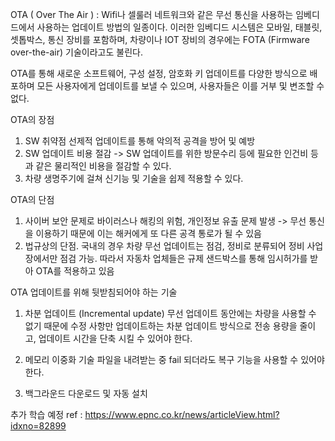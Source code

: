 OTA ( Over The Air ) : 
Wifi나 셀룰러 네트워크와 같은 무선 통신을 사용하는 임베디드에서 사용하는 업데이트 방법의 일종이다.
이러한 임베디드 시스템은 모바일, 태블릿, 셋톱박스, 통신 장비를 포함하며, 차량이나 IOT 장비의 경우에는 FOTA (Firmware over-the-air) 기술이라고도 불린다.

OTA를 통해 새로운 소프트웨어, 구성 설정, 암호화 키 업데이트를 다양한 방식으로 배포하며 모든 사용자에게 업데이트를 보낼 수 있으며, 
사용자들은 이를 거부 및 변조할 수 없다.


OTA의 장점
1. SW 취약점 선제적 업데이트를 통해 악의적 공격을 방어 및 예방
2. SW 업데이트 비용 절감
-> SW 업데이트를 위한 방문수리 등에 필요한 인건비 등과 같은 물리적인 비용을 절감할 수 있다.
3. 차량 생명주기에 걸쳐 신기능 및 기술을 쉽제 적용할 수 있다.

OTA의 단점
1. 사이버 보안 문제로 바이러스나 해킹의 위험, 개인정보 유출 문제 발생
-> 무선 통신을 이용하기 때문에 이는 해커에게 또 다른 공격 통로가 될 수 있음
2. 법규상의 단점. 국내의 경우 차량 무선 업데이트는 점검, 정비로 분류되어 정비 사업장에서만 점검 가능.
따라서 자동차 업체들은 규제 샌드박스를 통해 임시허가를 받아 OTA를 적용하고 있음

OTA 업데이트를 위해 뒷받침되어야 하는 기술
1. 차분 업데이트 (Incremental update)
무선 업데이트 동안에는 차량을 사용할 수 없기 때문에 수정 사항만 업데이트하는 차분 업데이트 방식으로 전송 용량을 줄이고, 업데이트 시간을 단축 시킬 수 있어야 한다.

2. 메모리 이중화 기술
파일을 내려받는 중 fail 되더라도 복구 기능을 사용할 수 있어야 한다.

3. 백그라운드 다운로드 및 자동 설치


추가 학습 예정 ref : https://www.epnc.co.kr/news/articleView.html?idxno=82899
